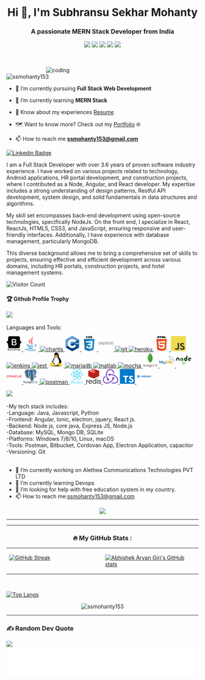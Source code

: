 <h1 align="center">Hi 👋, I'm Subhransu Sekhar Mohanty</h1>
<h3 align="center">A passionate MERN Stack Developer from India</h3>

<p align= "center">
<img src="https://img.shields.io/badge/M-MongoDB-brightgreen"/>
<img src="https://img.shields.io/badge/E-Express-black"/>
<img src="https://img.shields.io/badge/R-React-skyblue"/>
<img src="https://img.shields.io/badge/N-Node-green"/>
<img src="https://img.shields.io/badge/JS-Javascript-yellow"/>
</p>

<br/>
<br/>
<img align="right" alt="coding" width="400" src="https://images.squarespace-cdn.com/content/v1/5769fc401b631bab1addb2ab/1541580611624-TE64QGKRJG8SWAIUS7NS/coding-freak.gif"/>

<p align="left"> <img src="https://komarev.com/ghpvc/?username=ssmohanty153&label=Profile%20views&color=0e75b6&style=flat" alt="ssmohanty153" /> </p>

- 🔭 I’m currently pursuing  **Full Stack Web Development**

- 🌱 I’m currently learning **MERN Stack**

- 📄 Know about my experiences [Resume](https://drive.google.com/file/d/1KHuWvTnxWf44EIfABTY4A5v97uDqGP6T/edit)

- 🗺️ Want to know more? Check out my [Portfolio](https://ssmportfolio.netlify.app/) 🌐

- 📫 How to reach me **ssmohanty153@gmail.com**

[![Linkedin Badge](https://img.shields.io/badge/-Subhransu-blue?style=flat-square&logo=Linkedin&logoColor=white&link=https://www.linkedin.com/in/ssmohanty153/)](https://www.linkedin.com/in/ssmohanty153/)

I am a Full Stack Developer with over 3.6 years of proven software industry experience. I have worked on various projects related to technology, Android applications, HR portal development, and construction projects, where I contributed as a Node, Angular, and React developer. My expertise includes a strong understanding of design patterns, Restful API development, system design, and solid fundamentals in data structures and algorithms.

My skill set encompasses back-end development using open-source technologies, specifically NodeJs. On the front end, I specialize in React, ReactJs, HTML5, CSS3, and JavaScript, ensuring responsive and user-friendly interfaces. Additionally, I have experience with database management, particularly MongoDB.

This diverse background allows me to bring a comprehensive set of skills to projects, ensuring effective and efficient development across various domains, including HR portals, construction projects, and hotel management systems.


![Visitor Count](https://profile-counter.glitch.me/ssmohanty153/count.svg)

<div>
  <h4>🏆 Github Profile Trophy</h4>
  <a href="https://github.com//ssmohanty153/github-profile-trophy">
    <img src="https://github-profile-trophy.vercel.app/?username=ssmohanty153&column=7"/>
  </a>
</div>

Languages and Tools: 

<a href="https://getbootstrap.com" target="_blank" rel="noreferrer">
        <img src="https://raw.githubusercontent.com/devicons/devicon/master/icons/bootstrap/bootstrap-plain-wordmark.svg" alt="bootstrap" width="40" height="40" />
    </a>
    <a href="https://docs.oracle.com/en/java/" target="_blank" rel="noreferrer">
        <img src="https://raw.githubusercontent.com/devicons/devicon/master/icons/java/java-original.svg" alt="c" width="40" height="40" />
    </a>
    <a href="https://www.chartjs.org" target="_blank" rel="noreferrer">
        <img src="https://www.chartjs.org/media/logo-title.svg" alt="chartjs" width="40" height="40" />
    </a>
    <a href="https://www.w3schools.com/cpp/" target="_blank" rel="noreferrer">
        <img src="https://raw.githubusercontent.com/devicons/devicon/master/icons/cplusplus/cplusplus-original.svg" alt="cplusplus" width="40" height="40" />
    </a>
    <a href="https://www.w3schools.com/css/" target="_blank" rel="noreferrer">
        <img src="https://raw.githubusercontent.com/devicons/devicon/master/icons/css3/css3-original-wordmark.svg" alt="css3" width="40" height="40" />
    </a>
    <a href="https://expressjs.com" target="_blank" rel="noreferrer">
        <img src="https://raw.githubusercontent.com/devicons/devicon/master/icons/express/express-original-wordmark.svg" alt="express" width="40" height="40" />
    </a>
    <a href="https://git-scm.com/" target="_blank" rel="noreferrer">
        <img src="https://www.vectorlogo.zone/logos/git-scm/git-scm-icon.svg" alt="git" width="40" height="40" />
    </a>
    <a href="https://heroku.com" target="_blank" rel="noreferrer">
        <img src="https://www.vectorlogo.zone/logos/heroku/heroku-icon.svg" alt="heroku" width="40" height="40" />
    </a>
    <a href="https://www.w3.org/html/" target="_blank" rel="noreferrer">
        <img src="https://raw.githubusercontent.com/devicons/devicon/master/icons/html5/html5-original-wordmark.svg" alt="html5" width="40" height="40" />
    </a>
    <a href="https://developer.mozilla.org/en-US/docs/Web/JavaScript" target="_blank" rel="noreferrer">
        <img src="https://raw.githubusercontent.com/devicons/devicon/master/icons/javascript/javascript-original.svg" alt="javascript" width="40" height="40" />
    </a>
    <a href="https://www.jenkins.io" target="_blank" rel="noreferrer">
        <img src="https://www.vectorlogo.zone/logos/jenkins/jenkins-icon.svg" alt="jenkins" width="40" height="40" />
    </a>
    <a href="https://jestjs.io" target="_blank" rel="noreferrer">
        <img src="https://www.vectorlogo.zone/logos/jestjsio/jestjsio-icon.svg" alt="jest" width="40" height="40" />
    </a>
    <a href="https://www.linux.org/" target="_blank" rel="noreferrer">
        <img src="https://raw.githubusercontent.com/devicons/devicon/master/icons/linux/linux-original.svg" alt="linux" width="40" height="40" />
    </a>
    <a href="https://mariadb.org/" target="_blank" rel="noreferrer">
        <img src="https://www.vectorlogo.zone/logos/mariadb/mariadb-icon.svg" alt="mariadb" width="40" height="40" />
    </a>
    <a href="https://www.mathworks.com/" target="_blank" rel="noreferrer">
        <img src="https://upload.wikimedia.org/wikipedia/commons/2/21/Matlab_Logo.png" alt="matlab" width="40" height="40" />
    </a>
    <a href="https://mochajs.org" target="_blank" rel="noreferrer">
        <img src="https://www.vectorlogo.zone/logos/mochajs/mochajs-icon.svg" alt="mocha" width="40" height="40" />
    </a>
    <a href="https://www.mongodb.com/" target="_blank" rel="noreferrer">
        <img src="https://raw.githubusercontent.com/devicons/devicon/master/icons/mongodb/mongodb-original-wordmark.svg" alt="mongodb" width="40" height="40" />
    </a>
    <a href="https://www.mysql.com/" target="_blank" rel="noreferrer">
        <img src="https://raw.githubusercontent.com/devicons/devicon/master/icons/mysql/mysql-original-wordmark.svg" alt="mysql" width="40" height="40" />
    </a>
    <a href="https://nodejs.org" target="_blank" rel="noreferrer">
        <img src="https://raw.githubusercontent.com/devicons/devicon/master/icons/nodejs/nodejs-original-wordmark.svg" alt="nodejs" width="40" height="40" />
    </a>
    <a href="https://www.oracle.com/" target="_blank" rel="noreferrer">
        <img src="https://raw.githubusercontent.com/devicons/devicon/master/icons/oracle/oracle-original.svg" alt="oracle" width="40" height="40" />
    </a>
    <a href="https://www.postgresql.org" target="_blank" rel="noreferrer">
        <img src="https://raw.githubusercontent.com/devicons/devicon/master/icons/postgresql/postgresql-original-wordmark.svg" alt="postgresql" width="40" height="40" />
    </a>
    <a href="https://postman.com" target="_blank" rel="noreferrer">
        <img src="https://www.vectorlogo.zone/logos/getpostman/getpostman-icon.svg" alt="postman" width="40" height="40" />
    </a>
    <a href="https://reactjs.org/" target="_blank" rel="noreferrer">
        <img src="https://raw.githubusercontent.com/devicons/devicon/master/icons/react/react-original-wordmark.svg" alt="react" width="40" height="40" />
    </a>
    <a href="https://redis.io" target="_blank" rel="noreferrer">
        <img src="https://raw.githubusercontent.com/devicons/devicon/master/icons/redis/redis-original-wordmark.svg" alt="redis" width="40" height="40" />
    </a>
    <a href="https://redux.js.org" target="_blank" rel="noreferrer">
        <img src="https://raw.githubusercontent.com/devicons/devicon/master/icons/redux/redux-original.svg" alt="redux" width="40" height="40" />
    </a>
    <a href="https://www.typescriptlang.org/" target="_blank" rel="noreferrer">
        <img src="https://raw.githubusercontent.com/devicons/devicon/master/icons/typescript/typescript-original.svg" alt="typescript" width="40" height="40" />
    </a>
    <a href="https://webpack.js.org" target="_blank" rel="noreferrer">
        <img src="https://raw.githubusercontent.com/devicons/devicon/d00d0969292a6569d45b06d3f350f463a0107b0d/icons/webpack/webpack-original-wordmark.svg" alt="webpack" width="40" height="40"   />
    </a>

![](https://activity-graph.herokuapp.com/graph?username=ssmohanty153&theme=react-dark&area=true)

-My tech stack includes:<br>
-Language: Java, Javascript, Python <br>
-Frontend: Angular, Ionic, electron, jquery, React js.<br>
-Backend: Node js, core java, Express JS, Node.js<br>
-Database: MySQL, Mongo DB, SQLite <br>
-Platforms: Windows 7/8/10, Linux, macOS<br>
-Tools: Postman, Bitbucket, Cordovan App, Electron Application, capacitor<br>
-Versioning: Git<br><br>
- 🔭 I’m currently working on Alethea Communications Technologies PVT LTD
- 🌱 I’m currently learning Devops
- 🤔 I’m looking for help with free education system in my country.
- 📫 How to reach me:ssmohanty153@gmail.com

<p align="center">
<a href="https://github.com/ssmohanty153"><span>
<img align="center" src="https://github-profile-summary-cards.vercel.app/api/cards/profile-details?username=ssmohanty153&theme=dracula" />
</span></a> </p>
 



---
---
###  <p align="center">  :fire: My GitHub Stats :  </p>



  
  
  <table><tr><td valign="top" width="50%">
  
  
  
[![GitHub Streak](http://github-readme-streak-stats.herokuapp.com?user=ssmohanty153&theme=dark&background=000000)](https://git.io/streak-stats)

</td><td valign="top" width="50%">







<!----------------------------------- GitHub Stats Section ------------------------------------>



[![Abhishek Aryan Giri's GitHub stats](https://github-readme-stats.vercel.app/api?username=ssmohanty153&show_icons=true&theme=radical)](https://github.com/abhishekaryangiri)

</td></tr></table>  

<br/>


  [![Top Langs](https://github-readme-stats.vercel.app/api/top-langs/?username=ssmohanty153&layout=compact&theme=vision-friendly-dark)](https://github.com/ssmohanty153/github-readme-stats)
<p align="center"> </p>  









<p align="center"><img src="https://r7q6w9z6.rocketcdn.me/career/wp-content/uploads/2021/06/2-46.gif" alt="ssmohanty153"/></p>


---

### ✍️ Random Dev Quote
![](https://quotes-github-readme.vercel.app/api?type=horizontal&theme=radical)
<code>
<a target="_blank" rel="noopener noreferrer" href="https://github.com/Kushal997-das/Kushal997-das/blob/master/Profile%20generator/marquee.svg"><img align="center" height="70" alt="Thanks" width="100%" src="https://github.com/Kushal997-das/Kushal997-das/raw/master/Profile%20generator/marquee.svg" style="max-width: 100%;"></a>
</code>

